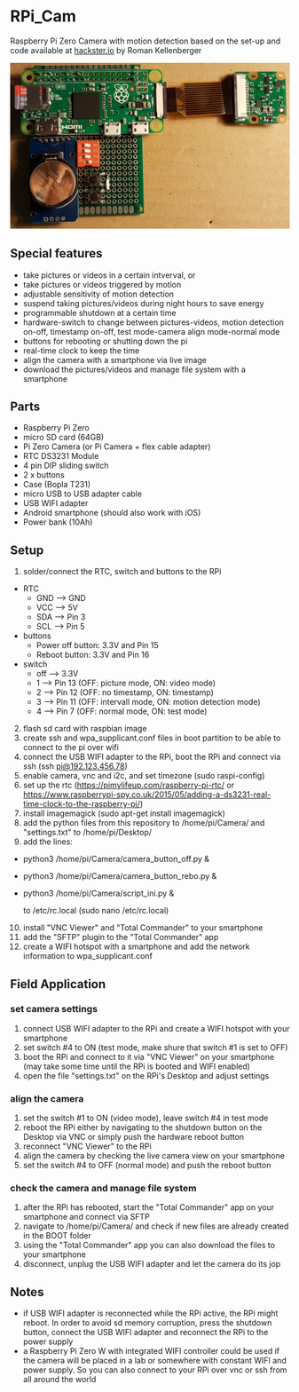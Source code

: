 # RPi_Cam
Raspberry Pi Zero Camera with motion detection based on the set-up and code available at [hackster.io](https://www.hackster.io/team-ppi/variable-time-camera-for-monitoring-plant-pollination-events-ad21e7) by Roman Kellenberger

![RPi_Cam](RPi_Cam.jpg)

## Special features
* take pictures or videos in a certain intverval, or
* take pictures or videos triggered by motion
* adjustable sensitivity of motion detection
* suspend taking pictures/videos during night hours to save energy
* programmable shutdown at a certain time
* hardware-switch to change between pictures-videos, motion detection on-off, timestamp on-off, test mode-camera align mode-normal mode
* buttons for rebooting or shutting down the pi
* real-time clock to keep the time 
* align the camera with a smartphone via live image
* download the pictures/videos and manage file system with a smartphone

## Parts
* Raspberry Pi Zero 
* micro SD card (64GB)
* Pi Zero Camera (or Pi Camera + flex cable adapter)
* RTC DS3231 Module
* 4 pin DIP sliding switch
* 2 x buttons
* Case (Bopla T231)
* micro USB to USB adapter cable
* USB WIFI adapter
* Android smartphone (should also work with iOS)
* Power bank (10Ah)

## Setup
1. solder/connect the RTC, switch and buttons to the RPi
 * RTC
    - GND --> GND
    - VCC --> 5V
    - SDA --> Pin 3
    - SCL --> Pin 5
 * buttons
    - Power off button: 3.3V and Pin 15
    - Reboot button: 3.3V and Pin 16
 * switch
    - off --> 3.3V
    - 1   --> Pin 13 (OFF: picture mode, ON: video mode)
    - 2   --> Pin 12 (OFF: no timestamp, ON: timestamp)
    - 3   --> Pin 11 (OFF: intervall mode, ON: motion detection mode)
    - 4   --> Pin 7  (OFF: normal mode, ON: test mode)
2. flash sd card with raspbian image
3. create ssh and wpa_supplicant.conf files in boot partition to be able to connect to the pi over wifi
4. connect the USB WIFI adapter to the RPi, boot the RPi and connect via ssh (ssh pi@192.123.456.78)
5. enable camera, vnc and i2c, and set timezone (sudo raspi-config)
6. set up the rtc (https://pimylifeup.com/raspberry-pi-rtc/ or https://www.raspberrypi-spy.co.uk/2015/05/adding-a-ds3231-real-time-clock-to-the-raspberry-pi/)
7. install imagemagick (sudo apt-get install imagemagick)
8. add the python files from this repository to /home/pi/Camera/ and "settings.txt" to /home/pi/Desktop/
9. add the lines:
  * python3 /home/pi/Camera/camera_button_off.py &
  * python3 /home/pi/Camera/camera_button_rebo.py &
  * python3 /home/pi/Camera/script_ini.py &

    to /etc/rc.local (sudo nano /etc/rc.local)
10. install "VNC Viewer" and "Total Commander" to your smartphone
11. add the "SFTP" plugin to the "Total Commander" app
12. create a WIFI hotspot with a smartphone and add the network information to wpa_supplicant.conf

## Field Application
### set camera settings
1. connect USB WIFI adapter to the RPi and create a WIFI hotspot with your smartphone
2. set switch #4 to ON (test mode, make shure that switch #1 is set to OFF)
3. boot the RPi and connect to it via "VNC Viewer" on your smartphone (may take some time until the RPi is booted and WIFI enabled)
4. open the file "settings.txt" on the RPi's Desktop and adjust settings
### align the camera
1. set the switch #1 to ON (video mode), leave switch #4 in test mode
2. reboot the RPi either by navigating to the shutdown button on the Desktop via VNC or simply push the hardware reboot button
3. reconnect "VNC Viewer" to the RPi
4. align the camera by checking the live camera view on your smartphone
5. set the switch #4 to OFF (normal mode) and push the reboot button
### check the camera and manage file system
1. after the RPi has rebooted, start the "Total Commander" app on your smartphone and connect via SFTP
2. navigate to /home/pi/Camera/ and check if new files are already created in the BOOT folder
3. using the "Total Commander" app you can also download the files to your smartphone
4. disconnect, unplug the USB WIFI adapter and let the camera do its jop

## Notes
* if USB WIFI adapter is reconnected while the RPi active, the RPi might reboot. In order to avoid sd memory corruption, press the shutdown button, connect the USB WIFI adapter and reconnect the RPi to the power supply
* a Raspberry Pi Zero W with integrated WIFI controller could be used if the camera will be placed in a lab or somewhere with constant WIFI and power supply. So you can also connect to your RPi over vnc or ssh from all around the world

